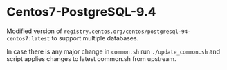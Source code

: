 Centos7-PostgreSQL-9.4
======================

Modified version of `registry.centos.org/centos/postgresql-94-centos7:latest` to support multiple databases.

In case there is any major change in `common.sh` run `./update_common.sh` and script applies changes to latest common.sh from upstream.
